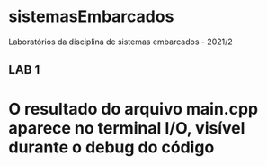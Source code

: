 # sistemasEmbarcados
Laboratórios da disciplina de sistemas embarcados - 2021/2

## LAB 1
# O resultado do arquivo main.cpp aparece no terminal I/O, visível durante o debug do código
